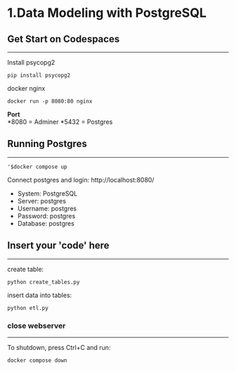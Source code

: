 # 1.Data Modeling with PostgreSQL

## Get Start on Codespaces
---------------------------------------

Install psycopg2
`````````````````````````````````````````````
pip install psycopg2
`````````````````````````````````````````````

docker nginx
`````````````````````````````````````````````
docker run -p 8080:80 nginx
`````````````````````````````````````````````

**Port**  
        *8080 = Adminer
        *5432 = Postgres

## Running Postgres
----------------------------------------

`````````````````````````````````````````````
'$docker compose up
`````````````````````````````````````````````

Connect postgres and login: http://localhost:8080/

* System: PostgreSQL
* Server: postgres
* Username: postgres
* Password: postgres
* Database: postgres

## Insert your 'code' here
----------------------------------------

create table:

`````````````````````````````````````````````
python create_tables.py
`````````````````````````````````````````````

insert data into tables:

`````````````````````````````````````````````
python etl.py
`````````````````````````````````````````````

### close webserver
----------------------------------------
To shutdown, press Ctrl+C and run: 
`````````````````````````````````````````````
docker compose down
`````````````````````````````````````````````